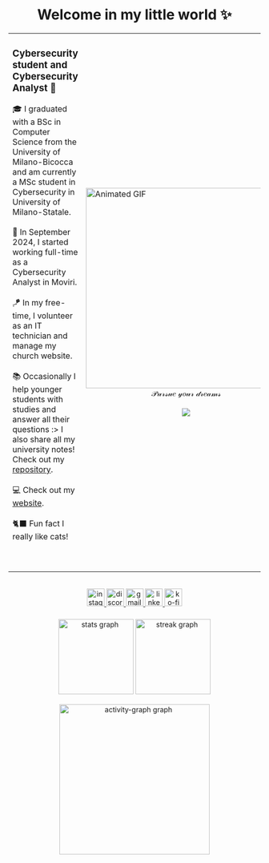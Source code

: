 <div align="center">
<h1 align="center">Welcome in my little world ✨</h2>
<table>
<tr>
<td valign="top" width="60%">
<h3>Cybersecurity student and Cybersecurity Analyst 🔐</h3>
<p align="left">
🎓 I graduated with a BSc in Computer Science from the University of Milano-Bicocca and am currently a MSc student in Cybersecurity in University of Milano-Statale. <br><br>
💼 In September 2024, I started working full-time as a Cybersecurity Analyst in Moviri.<br><br>
🪁 In my free-time, I volunteer as an IT technician and manage my church website.<br><br>
📚 Occasionally I help younger students with studies and answer all their questions :> I also share all my university notes! Check out my <a href="https://github.com/KatsuuCurry/appunti-katzu" target="_blank">repository</a>.<br><br>
💻 Check out my <a href="https://theofilia-jessica.carrd.co" target="_blank">website</a>.<br><br>
🐈‍⬛ Fun fact I really like cats!<br><br><br>
</p>
</td>
<td valign="center" width="40%">
<img height="400" src="https://i.imgur.com/7In3phR.gif" alt="Animated GIF"/>
<div align="center">
  𝒫𝓊𝓇𝓈𝓊𝑒 𝓎𝑜𝓊𝓇 𝒹𝓇𝑒𝒶𝓂𝓈 <br><br>
  <img src="https://visitor-badge.laobi.icu/badge?page_id=KatsuuCurry.KatsuuCurry&left_color=brown"  />
</div>
</td>
</tr>
</table>
</div>

<br clear="both">

<div align="center">
  <a href="https://www.instagram.com/littlejeje_/" target="_blank">
    <img src="https://img.shields.io/static/v1?message=littlejeje_&logo=instagram&label=&color=E4405F&logoColor=white&labelColor=&style=for-the-badge" height="35" alt="instagram logo"  />
  </a>
  <a href="https://discordapp.com/users/397849729846738944" target="_blank">
    <img src="https://img.shields.io/static/v1?message=katzucurry&logo=discord&label=&color=7289DA&logoColor=white&labelColor=&style=for-the-badge" height="35" alt="discord logo"  />
  </a>
  <a href="mailto:theofilia.jessica@gmail.com" target="_blank">
    <img src="https://img.shields.io/static/v1?message=Gmail&logo=gmail&label=&color=D14836&logoColor=white&labelColor=&style=for-the-badge" height="35" alt="gmail logo"  />
  </a>
  <a href="https://www.linkedin.com/in/theofilia-jessica-2155202a5" target="_blank">
    <img src="https://img.shields.io/static/v1?message=Linkedin&logo=linkedin&label=&color=0077B5&logoColor=white&labelColor=&style=for-the-badge" height="35" alt="linkedin logo"  />
  </a>
  <a href="https://ko-fi.com/S6S4171020" target="_blank">
    <img src="https://img.shields.io/static/v1?message=Ko-fi&logo=ko-fi&label=&color=F16061&logoColor=white&labelColor=&style=for-the-badge" height="35" alt="ko-fi logo"  />
  </a>
</div>

###

<div align="center">
  <img src="https://github-readme-stats.vercel.app/api?username=KatsuuCurry&hide_title=false&hide_rank=false&show_icons=true&include_all_commits=true&count_private=true&disable_animations=false&theme=maroongold&locale=en&hide_border=false" height="150" alt="stats graph" />
  <img src="https://streak-stats.demolab.com?user=KatsuuCurry&locale=en&mode=daily&theme=maroongold&hide_border=false&border_radius=5&order=3" height="150" alt="streak graph" /> <br><br>
  <img src="https://github-readme-activity-graph.vercel.app/graph?username=KatsuuCurry&radius=16&theme=tokyo-day&area=true&order=5" height="300" alt="activity-graph graph"  />
</div>

###

